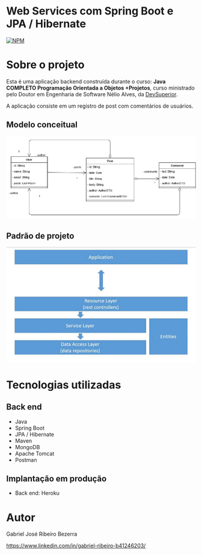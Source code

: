 # Web Services com Spring Boot e JPA / Hibernate
[![NPM](https://img.shields.io/npm/l/react)](https://github.com/gabrielribeirojb/workshop-spring-boot-mongodb/blob/main/LICENSE) 

# Sobre o projeto

Esta é uma aplicação backend construída durante o curso: **Java COMPLETO Programação Orientada a Objetos +Projetos**, curso ministrado pelo Doutor em Engenharia de Software Nélio Alves, da [DevSuperior](https://devsuperior.com "Site da DevSuperior").

A aplicação consiste em um registro de post com comentários de usuários.

## Modelo conceitual
![Modelo Conceitual](https://github.com/gabrielribeirojb/itens-para-readme/blob/main/assets/02-mongodb-project/01-ProjetoMongoDBModeloConceitual.png)

## Padrão de projeto
![Padrao Projeto](https://github.com/gabrielribeirojb/itens-para-readme/blob/main/assets/01-course-springboot-java-11/padrao-projeto.jpeg)

# Tecnologias utilizadas
## Back end
- Java
- Spring Boot
- JPA / Hibernate
- Maven
- MongoDB
- Apache Tomcat
- Postman
## Implantação em produção
- Back end: Heroku

# Autor

Gabriel José Ribeiro Bezerra

https://www.linkedin.com/in/gabriel-ribeiro-b41246203/
